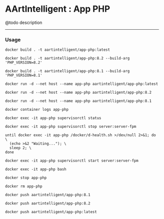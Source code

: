 # AArtIntelligent : App PHP

@todo description

---

### Usage

```shell
docker build . -t aartintelligent/app-php:latest
```

```shell
docker build . -t aartintelligent/app-php:8.2 --build-arg 'PHP_VERSION=8.2'
```

```shell
docker build . -t aartintelligent/app-php:8.1 --build-arg 'PHP_VERSION=8.1'
```

```shell
docker run -d --net host --name app-php aartintelligent/app-php:latest
```

```shell
docker run -d --net host --name app-php aartintelligent/app-php:8.2
```

```shell
docker run -d --net host --name app-php aartintelligent/app-php:8.1
```

```shell
docker container logs app-php
```

```shell
docker exec -it app-php supervisorctl status
```

```shell
docker exec -it app-php supervisorctl stop server:server-fpm
```

```shell
until docker exec -it app-php /docker/d-health.sh >/dev/null 2>&1; do \
  (echo >&2 "Waiting..."); \
  sleep 2; \
done
```

```shell
docker exec -it app-php supervisorctl start server:server-fpm
```

```shell
docker exec -it app-php bash
```

```shell
docker stop app-php
```

```shell
docker rm app-php
```

```shell
docker push aartintelligent/app-php:8.1
```

```shell
docker push aartintelligent/app-php:8.2
```

```shell
docker push aartintelligent/app-php:latest
```